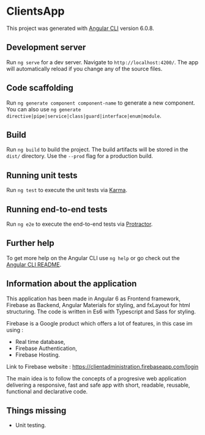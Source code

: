 # ClientsApp

This project was generated with [Angular CLI](https://github.com/angular/angular-cli) version 6.0.8.

## Development server

Run `ng serve` for a dev server. Navigate to `http://localhost:4200/`. The app will automatically reload if you change any of the source files.

## Code scaffolding

Run `ng generate component component-name` to generate a new component. You can also use `ng generate directive|pipe|service|class|guard|interface|enum|module`.

## Build

Run `ng build` to build the project. The build artifacts will be stored in the `dist/` directory. Use the `--prod` flag for a production build.

## Running unit tests

Run `ng test` to execute the unit tests via [Karma](https://karma-runner.github.io).

## Running end-to-end tests

Run `ng e2e` to execute the end-to-end tests via [Protractor](http://www.protractortest.org/).

## Further help

To get more help on the Angular CLI use `ng help` or go check out the [Angular CLI README](https://github.com/angular/angular-cli/blob/master/README.md).

## Information about the application

This application has been made in Angular 6 as Frontend framework, Firebase as Backend, Angular Materials for styling, and fxLayout for html structuring. The code is written in Es6 with Typescript and Sass for styling.

Firebase is a Google product which offers a lot of features, in this case im using :
- Real time database,
- Firebase Authentication,
- Firebase Hosting.

Link to Firebase website : https://clientadministration.firebaseapp.com/login

The main idea is to follow the concepts of a progresive web application delivering a responsive, fast and safe app with short, readable, reusable, functional and declarative code.

## Things missing
- Unit testing.


